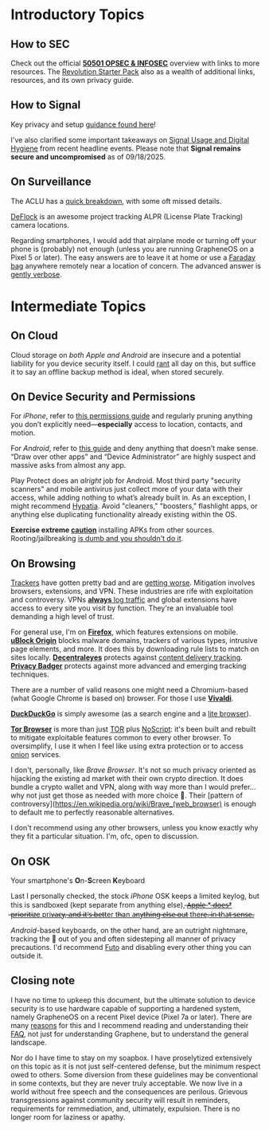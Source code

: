 # Introductory Topics

## How to SEC

Check out the official [**50501 OPSEC & INFOSEC**](https://publish.obsidian.md/revolution-starter-pack/PDFs/50501+How+to+INFOSEC+%26+OPSEC+Handbook+v1.6.3-1.pdf) overview with links to more resources. The [Revolution Starter Pack](https://publish.obsidian.md/revolution-starter-pack/Start!) also as a wealth of additional links, resources, and its own privacy guide.

## How to Signal

Key privacy and setup [guidance found here](https://ssd.eff.org/module/how-to-use-signal)!

I've also clarified some important takeaways on [Signal Usage and Digital Hygiene](https://markdownpastebin.com/?id=01b6cde3863a46068fcf00c86ba72603) from recent headline events. Please note that **Signal remains secure and uncompromised** as of 09/18/2025.

## On Surveillance

The ACLU has a [quick breakdown](https://www.acludc.org/en/how-defend-against-police-surveillance-protests), with some oft missed details.

[DeFlock](https://deflock.me/map#map=10/32.274281/-110.942699) is an awesome project tracking ALPR (License Plate Tracking) camera locations. 

Regarding smartphones, I would add that airplane mode or turning off your phone is (probably) not enough (unless you are running GrapheneOS on a Pixel 5 or later). The easy answers are to leave it at home or use a [Faraday bag](https://godarkbags.com/products/godark-faraday-bags-phone-small-bundle) anywhere remotely near a location of concern. The advanced answer is [gently verbose](https://markdownpastebin.com/?id=a4d0f82f1d46453dab0ef0b165d74965).

# Intermediate Topics

## On Cloud

Cloud storage on *both Apple and Android* are insecure and a potential liability for you device security itself. I could [rant](https://markdownpastebin.com/?id=7dbbf8a98baa48259f5c5bb1defd9edb) all day on this, but suffice it to say an offline backup method is ideal, when stored securely.

## On Device Security and Permissions

For *iPhone*, refer to [this permissions guide](https://www.theverge.com/24087604/iphone-app-permissions-how-to) and regularly pruning anything you don’t explicitly need—**especially** access to location, contacts, and motion. 

For *Android*, refer to [this guide](https://www.howtogeek.com/android-permissions-explained-which-ones-you-shouldnt-ignore/) and deny anything that doesn’t make sense. “Draw over other apps” and “Device Administrator” are highly suspect and massive asks from almost any app.

Play Protect does an *alright* job for Android. Most third party "security scanners" and mobile antivirus just collect more of your data with their access, while adding nothing to what’s already built in. As an exception, I might recommend [Hypatia](https://f-droid.org/packages/us.spotco.malwarescanner/). Avoid "cleaners," "boosters," flashlight apps, or anything else duplicating functionality already existing within the OS. 

**Exercise extreme [caution](https://markdownpastebin.com/?id=da3c29af910840e1a03038d91730a2c0)** installing APKs from other sources. Rooting/jailbreaking [is dumb and you shouldn't do it](https://markdownpastebin.com/?id=c251d5c8f7424148970e936c7ab28690).

## On Browsing

[Trackers](https://avoidthehack.com/what-are-trackers) have gotten pretty bad and are [getting worse](https://ico.org.uk/about-the-ico/media-centre/news-and-blogs/2024/12/our-response-to-google-s-policy-change-on-fingerprinting/). Mitigation involves browsers, extensions, and VPN. These industries are rife with exploitation and controversy. VPNs [**always** log traffic](https://cyberinsider.com/vpn-logs/) and global extensions have access to every site you visit by function. They're an invaluable tool demanding a high level of trust. 

For general use, I'm on [**Firefox**](https://www.mozilla.org/en-US/firefox/), which features extensions on mobile. [**uBlock Origin**](https://addons.mozilla.org/addon/ublock-origin/) blocks malware domains, trackers of various types, intrusive page elements, and more. It does this by downloading rule lists to match on sites locally. [**Decentraleyes**](https://decentraleyes.org/) protects against [content delivery tracking](https://git.synz.io/Synzvato/decentraleyes/-/wikis/Simple-Introduction). [**Privacy Badger**](https://privacybadger.org/) protects against more advanced and emerging tracking techniques.

There are a number of valid reasons one might need a Chromium-based (what Google Chrome is based on) browser. For those I use [**Vivaldi**](https://vivaldi.com/). 

[**DuckDuckGo**](https://duckduckgo.com) is simply awesome (as a search engine and a [lite browser](https://duckduckgo.com/app)).  

[**Tor Browser**](https://www.torproject.org/download/) is more than just [TOR](https://cybernews.com/privacy/what-is-tor-and-how-does-it-work/) plus [NoScript](https://noscript.net/): it's been built and rebuilt to mitigate exploitable features common to every other browser. To oversimplify, I use it when I feel like using extra protection or to access [onion](https://community.torproject.org/onion-services/overview/) services. 

I don't, personally, like *Brave Browser*. It's not so much privacy oriented as hijacking the existing ad market with their own crypto direction. It does bundle a crypto wallet and VPN, along with way more than I would prefer... why not just get those as needed with more choice 🤷. Their [pattern of controversy](https://en.wikipedia.org/wiki/Brave_(web_browser) is enough to default me to perfectly reasonable alternatives. 

I don't recommend using any other browsers, unless you know exactly why they fit a particular situation. I'm, ofc, open to discussion.

## On OSK

Your smartphone's **O**n-**S**creen **K**eyboard

Last I personally checked, the stock *iPhone* OSK keeps a limited keylog, but this is sandboxed (kept separate from anything else),  ̶[A̶p̶p̶l̶e̶ * ̶d̶o̶e̶s̶*  ̶p̶r̶i̶o̶r̶i̶t̶i̶z̶e priv̶a̶c̶y̶,̶ ̶a̶n̶d̶ ̶i̶t̶'̶s̶ ̶b̶e̶t̶ter th̶an a̶ny̶t̶h̶i̶n̶g̶ ̶e̶l̶s̶e̶ ̶o̶u̶t ther̶e̶,̶ ̶in ̶t̶ha̶t̶ ̶s̶e̶n̶s̶e̶. ](https://proton.me/blog/iphone-privacy)

*Android*-based keyboards, on the other hand, are an outright nightmare, tracking the 💩 out of you and often sidesteping all manner of privacy precautions. I'd recommend [Futo](https://keyboard.futo.org/) and disabling every other thing you can outside it.

## Closing note

I have no time to upkeep this document, but the ultimate solution to device security is to use hardware capable of supporting a hardened system, namely GrapheneOS on a recent Pixel device (Pixel 7a or later). There are many [reasons](https://grapheneos.org/faq) for this and I recommend reading and understanding their [FAQ](https://grapheneos.org/faq), not just for understanding Graphene, but to understand the general landscape. 

Nor do I have time to stay on my soapbox. I have proselytized extensively on this topic as it is not just self-centered defense, but the minimum respect owed to others. Some diversion from these guidelines may be conventional in some contexts, but they are never truly acceptable. We now live in a world without free speech and the consequences are perilous. Grievous transgressions against community security will result in reminders, requirements for remmediation, and, ultimately, expulsion. There is no longer room for laziness or apathy. 